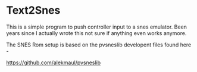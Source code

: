 # Text2Snes

This is a simple program to push controller input to a snes emulator. Been years since I actually wrote this not sure if anything even works anymore.

The SNES Rom setup is based on the pvsneslib developent files found here -

https://github.com/alekmaul/pvsneslib
